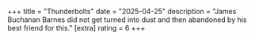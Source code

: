 +++
title = "Thunderbolts"
date = "2025-04-25"
description = "James Buchanan Barnes did not get turned into dust and then abandoned by his best friend for this."
[extra]
rating = 6
+++

